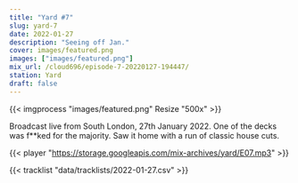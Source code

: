 ```yaml
---
title: "Yard #7"
slug: yard-7
date: 2022-01-27
description: "Seeing off Jan."
cover: images/featured.png
images: ["images/featured.png"]
mix_url: /cloud696/episode-7-20220127-194447/
station: Yard
draft: false
---
```


{{< imgprocess "images/featured.png" Resize "500x" >}}

Broadcast live from South London, 27th January 2022. One of the decks was f\*\*ked for the majority. Saw it home with a run of classic house cuts.

{{< player "https://storage.googleapis.com/mix-archives/yard/E07.mp3" >}}

{{< tracklist "data/tracklists/2022-01-27.csv" >}}
